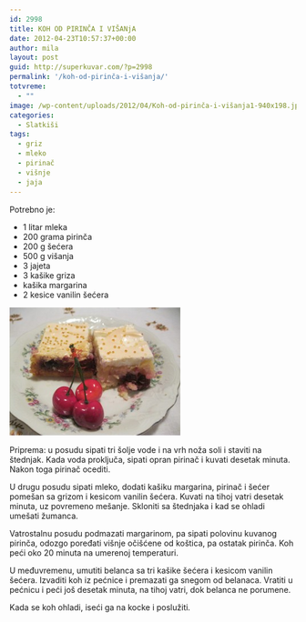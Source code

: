 ```yaml
---
id: 2998
title: KOH OD PIRINČA I VIŠANjA
date: 2012-04-23T10:57:37+00:00
author: mila
layout: post
guid: http://superkuvar.com/?p=2998
permalink: '/koh-od-pirinča-i-višanja/'
totvreme:
  - ""
image: /wp-content/uploads/2012/04/Koh-od-pirinča-i-višanja1-940x198.jpg
categories:
  - Slatkiši
tags:
  - griz
  - mleko
  - pirinač
  - višnje
  - jaja
---
```

Potrebno je:

  * 1 litar mleka
  * 200 grama pirinča
  * 200 g šećera
  * 500 g višanja
  * 3 jajeta
  * 3 kašike griza
  * kašika margarina
  * 2 kesice vanilin šećera

<img class="alignnone size-medium wp-image-3023" title="Koh od pirinča i višanja" src="/wp-content/uploads/2012/04/Koh-od-pirinča-i-višanja1-300x225.jpg" alt="" width="300" height="225" /> 

Priprema: u posudu sipati tri šolje vode i na vrh noža soli i staviti na štednjak. Kada voda proključa, sipati opran pirinač i kuvati desetak minuta. Nakon toga pirinač ocediti.

U drugu posudu sipati mleko, dodati kašiku margarina, pirinač i šećer pomešan sa grizom i kesicom vanilin šećera. Kuvati na tihoj vatri desetak minuta, uz povremeno mešanje. Skloniti sa štednjaka i kad se ohladi umešati žumanca.

Vatrostalnu posudu podmazati margarinom, pa sipati polovinu kuvanog pirinča, odozgo poređati višnje očišćene od koštica, pa ostatak pirinča. Koh peći oko 20 minuta na umerenoj temperaturi.

U međuvremenu, umutiti belanca sa tri kašike šećera i kesicom vanilin šećera. Izvaditi koh iz pećnice i premazati ga snegom od belanaca. Vratiti u pećnicu i peći još desetak minuta, na tihoj vatri, dok belanca ne porumene.

Kada se koh ohladi, iseći ga na kocke i poslužiti.
